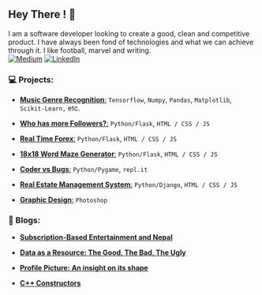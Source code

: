 ## Hey There ! :wave:

I am a software developer looking to create a good, clean and competitive product. I have always been fond of technologies and what we can achieve through it. I like football, marvel and writing.<br>
 [![Medium](https://img.shields.io/static/v1.svg?label=&message=Medium&logo=Medium&style=flat&color=black)](https://medium.com/@drishtantregmi777)
 [![LinkedIn](https://img.shields.io/static/v1.svg?label=&message=LinkedIn&logo=linkedin&style=flat&color=black)](https://www.linkedin.com/in/drishtant-regmi-a4a237189/)

### :computer: Projects:

- <a href="https://github.com/Drishtantr/Music-Final">**Music Genre Recognition**:</a> `Tensorflow`, `Numpy`, `Pandas`, `Matplotlib`, `Scikit-Learn,` etc.

- <a href="https://github.com/Drishtantr/followers-comparator">**Who has more Followers?**:</a> `Python/Flask`, `HTML / CSS / JS`

- <a href="https://github.com/Drishtantr/Foreign-Exchange-Rate">**Real Time Forex**:</a> `Python/Flask`, `HTML / CSS / JS`

- <a href="https://github.com/Drishtantr/Word-Maze-Generator">**18x18 Word Maze Generator**:</a> `Python/Flask`, `HTML / CSS / JS`

- <a href="https://github.com/Drishtantr/Coder-vs-Bugs-Pygame">**Coder vs Bugs**:</a> `Python/Pygame`, `repl.it`

- <a href="https://github.com/Drishtantr/RealEstate2018">**Real Estate Management System**:</a> `Python/Django`, `HTML / CSS / JS`

- <a href="https://drive.google.com/drive/folders/18B75oJ3G9lIxCEml87Kj6L9ScLIdLXQL">**Graphic Design**:</a> `Photoshop`
	

### :page_with_curl: Blogs:

- <a href="https://medium.com/@drishtantregmi777/subscription-based-entertainment-and-nepal-918891f2c0a6">**Subscription-Based Entertainment and Nepal**</a>

- <a href="https://medium.com/@drishtantregmi777/data-as-a-resource-the-good-the-bad-the-ugly-4619afb9fa36">**Data as a Resource: The Good, The Bad, The Ugly**</a>

- <a href="https://medium.com/@drishtantregmi777/profile-picture-an-insight-on-its-shape-e4988f7d7b30">**Profile Picture: An insight on its shape**</a>

- <a href="https://medium.com/@drishtantregmi777/c-constructors-494c87b42c8e">**C++ Constructors**</a>

